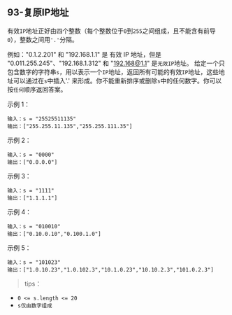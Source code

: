 ## 93-复原IP地址

有效`IP`地址正好由四个整数（每个整数位于`0`到`255`之间组成，且不能含有前导`0`），整数之间用`'.'`分隔。

例如："0.1.2.201" 和 "192.168.1.1" 是 有效 IP 地址，但是 "0.011.255.245"、"192.168.1.312" 和 "192.168@1.1" 是`无效IP`地址。
给定一个只包含数字的字符串`s`，用以表示一个`IP`地址，返回所有可能的有效`IP`地址，这些地址可以通过在`s`中插入'.' 来形成。你不能重新排序或删除`s`中的任何数字。你可以按`任何`顺序返回答案。

示例 1：
```
输入：s = "25525511135"
输出：["255.255.11.135","255.255.111.35"]
```
示例 2：
```
输入：s = "0000"
输出：["0.0.0.0"]
```
示例 3：
```
输入：s = "1111"
输出：["1.1.1.1"]
```
示例 4：
```
输入：s = "010010"
输出：["0.10.0.10","0.100.1.0"]
```
示例 5：
```
输入：s = "101023"
输出：["1.0.10.23","1.0.102.3","10.1.0.23","10.10.2.3","101.0.2.3"]
```

>tips：
+ `0 <= s.length <= 20`
+ `s仅由数字组成`